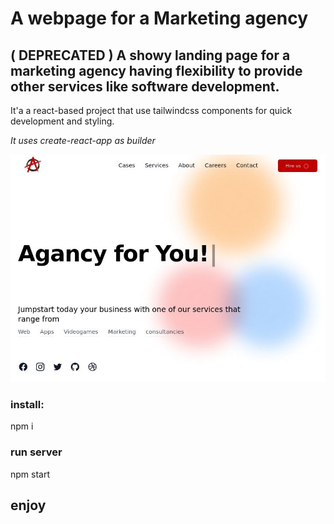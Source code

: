 # A webpage for a Marketing agency

## ( DEPRECATED ) A showy landing page for a marketing agency having flexibility to provide other services like software development.

It'a a react-based project that use tailwindcss components for quick development and styling.

_It uses create-react-app as builder_

![astro screenshot](src/assets/images/screenshots/astro-ss.jpg)

### install:

npm i

### run server

npm start

## enjoy
